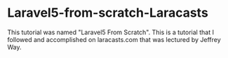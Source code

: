 # Laravel5-from-scratch-Laracasts
This tutorial was named "Laravel5 From Scratch". This is a tutorial that I followed and accomplished on laracasts.com that was lectured by Jeffrey Way.

